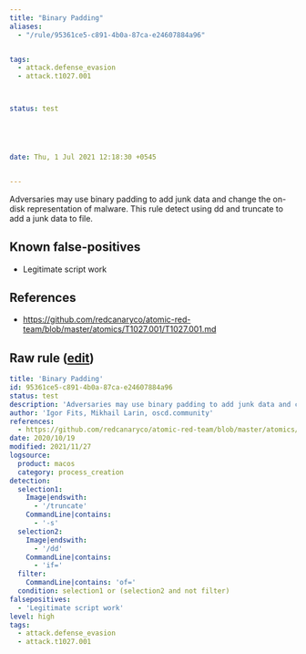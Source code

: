 ```yaml
---
title: "Binary Padding"
aliases:
  - "/rule/95361ce5-c891-4b0a-87ca-e24607884a96"


tags:
  - attack.defense_evasion
  - attack.t1027.001



status: test





date: Thu, 1 Jul 2021 12:18:30 +0545


---
```


Adversaries may use binary padding to add junk data and change the on-disk representation of malware. This rule detect using dd and truncate to add a junk data to file.

<!--more-->


## Known false-positives

* Legitimate script work



## References

* https://github.com/redcanaryco/atomic-red-team/blob/master/atomics/T1027.001/T1027.001.md


## Raw rule ([edit](https://github.com/SigmaHQ/sigma/edit/master/rules/linux/macos/process_creation/proc_creation_macos_binary_padding.yml))
```yaml
title: 'Binary Padding'
id: 95361ce5-c891-4b0a-87ca-e24607884a96
status: test
description: 'Adversaries may use binary padding to add junk data and change the on-disk representation of malware. This rule detect using dd and truncate to add a junk data to file.'
author: 'Igor Fits, Mikhail Larin, oscd.community'
references:
  - https://github.com/redcanaryco/atomic-red-team/blob/master/atomics/T1027.001/T1027.001.md
date: 2020/10/19
modified: 2021/11/27
logsource:
  product: macos
  category: process_creation
detection:
  selection1:
    Image|endswith:
      - '/truncate'
    CommandLine|contains:
      - '-s'
  selection2:
    Image|endswith:
      - '/dd'
    CommandLine|contains:
      - 'if='
  filter:
    CommandLine|contains: 'of='
  condition: selection1 or (selection2 and not filter)
falsepositives:
  - 'Legitimate script work'
level: high
tags:
  - attack.defense_evasion
  - attack.t1027.001

```
